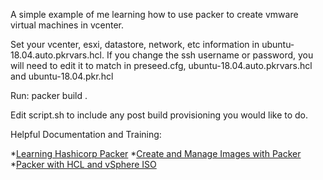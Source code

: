 
A simple example of me learning how to use packer to create vmware virtual machines in vcenter. 

Set your vcenter, esxi, datastore, network, etc information in ubuntu-18.04.auto.pkrvars.hcl.
If you change the ssh username or password, you will need to edit it to match in preseed.cfg, 
ubuntu-18.04.auto.pkrvars.hcl  and ubuntu-18.04.pkr.hcl

Run: packer build . 

Edit script.sh to include any post build provisioning you would like to do.

Helpful Documentation and Training:

*[Learning Hashicorp Packer](https://www.linkedin.com/learning/learning-hashicorp-packer/)
*[Create and Manage Images with Packer](https://docs.joyent.com/public-cloud/api/hashicorp/packer)
*[Packer with HCL and vSphere ISO ](https://github.com/tvories/packer-vsphere-hcl)
